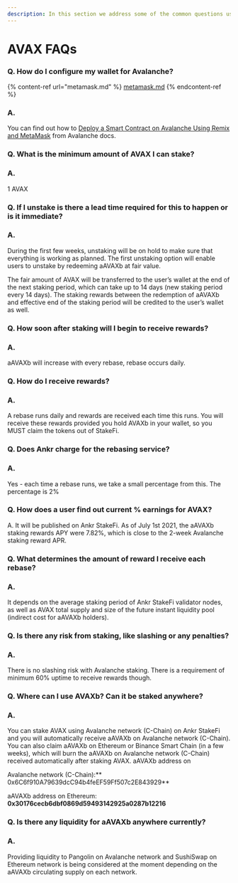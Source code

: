 ```yaml
---
description: In this section we address some of the common questions users ask about.
---
```


# AVAX FAQs

### Q. How do I configure my wallet for Avalanche?

{% content-ref url="metamask.md" %}
[metamask.md](metamask.md)
{% endcontent-ref %}

### A.

You can find out how to [Deploy a Smart Contract on Avalanche Using Remix and MetaMask](https://docs.avax.network/build/tutorials/smart-contracts/deploy-a-smart-contract-on-avalanche-using-remix-and-metamask) from Avalanche docs.

### Q. What is the minimum amount of AVAX I can stake?

### A.

1 AVAX

### Q. If I unstake is there a lead time required for this to happen or is it immediate?

### A.

During the first few weeks, unstaking will be on hold to make sure that everything is working as planned. The first unstaking option will enable users to unstake by redeeming aAVAXb at fair value.

The fair amount of AVAX will be transferred to the user’s wallet at the end of the next staking period, which can take up to 14 days (new staking period every 14 days). The staking rewards between the redemption of aAVAXb and effective end of the staking period will be credited to the user’s wallet as well.

### Q. How soon after staking will I begin to receive rewards?

### A.

aAVAXb will increase with every rebase, rebase occurs daily.

### Q. How do I receive rewards?

### A.

A rebase runs daily and rewards are received each time this runs. You will receive these rewards provided you hold AVAXb in your wallet, so you MUST claim the tokens out of StakeFi.

### Q. Does Ankr charge for the rebasing service?

### A.

Yes - each time a rebase runs, we take a small percentage from this. The percentage is 2%

### Q. How does a user find out current % earnings for AVAX?

A. It will be published on Ankr StakeFi. As of July 1st 2021, the aAVAXb staking rewards APY were 7.82%, which is close to the 2-week Avalanche staking reward APR.

### Q. What determines the amount of reward I receive each rebase?

### A.

It depends on the average staking period of Ankr StakeFi validator nodes, as well as AVAX total supply and size of the future instant liquidity pool (indirect cost for aAVAXb holders).

### Q. Is there any risk from staking, like slashing or any penalties?

### A.

There is no slashing risk with Avalanche staking. There is a requirement of minimum 60% uptime to receive rewards though.

### Q. Where can I use AVAXb? Can it be staked anywhere?

### A.

You can stake AVAX using Avalanche network (C-Chain) on Ankr StakeFi and you will automatically receive aAVAXb on Avalanche network (C-Chain). You can also claim aAVAXb on Ethereum or Binance Smart Chain (in a few weeks), which will burn the aAVAXb on Avalanche network (C-Chain) received automatically after staking AVAX. aAVAXb address on

Avalanche network (C-Chain):\*\* 0x6C6f910A79639dcC94b4feEF59Ff507c2E843929\*\*

aAVAXb address on Ethereum: **0x30176cecb6dbf0869d59493142925a0287b12216**

### Q. Is there any liquidity for aAVAXb anywhere currently?

### A.

Providing liquidity to Pangolin on Avalanche network and SushiSwap on Ethereum network is being considered at the moment depending on the aAVAXb circulating supply on each network.
